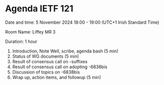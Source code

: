 # Agenda IETF 121

Date and time: 5 November 2024 18:00 - 19:00 (UTC+1 Irish Standard Time)

Room Name: Liffey MR 3

Duration: 1 hour

1. Introduction, Note Well, scribe, agenda bash (5 min)
1. Status of WG documents (5 min)
1. Result of consensus call on -suffixes
1. Result of consensus call on adopting -6838bis
2. Discussion of topics on -6838bis
1. Wrap up, action items, and followup (5 min)
